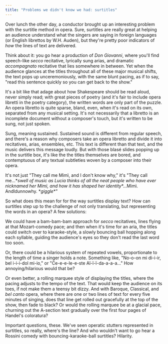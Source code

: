 ```yaml
---
title: "Problems we didn't know we had: surtitles"
---
```


Over lunch the other day, a conductor brought up an interesting problem with the surtitle method in opera. Sure, surtitles are really great at helping an audience understand what the singers are saying in foreign languages (or English librettos by W.H. Auden), but they're pretty poor indicators of *how* the lines of text are delivered.

Think about it: you go hear a production of *Don Giovanni*, where you'll find speech-like *secco* recitative, lyrically sung arias, and dramatic *accompagnato* recitative that lies somewhere in between. Yet when the audience glances at the titles throughout all of these major musical shifts, the text pops up unceremoniously, with the same blunt pacing, as if to say, "read this sentence quickly so you can get back to the show."

It's a bit like that adage about how Shakespeare should be read aloud, never simply read; with great pieces of poetry (and it's fair to include opera libretti in the poetry category), the written words are only part of the puzzle. An opera libretto is quite sparse, bland, even, when it's read on its own, separated from any musical setting. It's not necessarily that a libretto is an incomplete document without a composer's touch, but it's written to be sung, not just spoken.

Sung, meaning sustained. Sustained sound is different from regular speech, and there's a reason why composers take an opera libretto and divide it into recitatives, arias, ensembles, etc. This text is different than that text, and the music delivers this message loudly. But with those blasé slides popping up in the surtitle box, it's like the the titles themselves are bored, and contemptuous of any textual subtleties woven by a composer into their opera.

It's not just "They call me Mimì, and I don't know why," it's "They call me...\**swell of music as Lucia thinks of all the neat people who have ever nicknamed her Mimì, and how it has shaped her identity*\*...Mimì. AndIdunnowhy. \**giggle*\*"

So what does this mean for for the way surtitles display text? How can surtitles step up to the challenge of not only translating, but representing the words in an opera? A few solutions:

We could have a bam-bam-bam approach for *secco* recitatives, lines flying at that Mozart-comedy pace; and then when it's time for an aria, the titles could switch over to karaoke-style, a slowly bouncing ball hopping along each syllable, guiding the audience's eyes so they don't read the last word too soon.

Or, there could be a hilarious system of repeated vowels, proportionate to the length of time a singer holds a note. Something like, "No-o-on mi di-i-ir, bel i-i-i-dol mi-io," or "Ce-e-e-le-e-ste Aï-ï-ï-da-a-a-a..." How annoying/hilarious would that be?

Or even better, a rolling marquee style of displaying the titles, where the pacing adjusts to the tempo of the text. That would keep the audience on its toes, if not make them a teensy bit dizzy. And with Baroque, Classical, and *bel canto* opera, where there are one or two lines of text for every five minutes of singing, does that line get rolled out gracefully at the top of the show, then fade to black? Or would the rolling marquee be at a glacial pace, churning out the A-section text gradually over the first four pages of Handel's coloratura?

Important questions, these. We've seen operatic stutters represented in surtitles, so really, where's the line? And who wouldn't want to go hear a Rossini comedy with bouncing-karaoke-ball surtitles? Hilarity.

